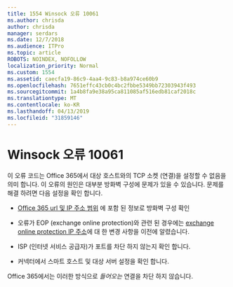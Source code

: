 ```yaml
---
title: 1554 Winsock 오류 10061
ms.author: chrisda
author: chrisda
manager: serdars
ms.date: 12/7/2018
ms.audience: ITPro
ms.topic: article
ROBOTS: NOINDEX, NOFOLLOW
localization_priority: Normal
ms.custom: 1554
ms.assetid: caecfa19-86c9-4aa4-9c83-b8a974ce60b9
ms.openlocfilehash: 7651effc43cb0c4bc2fbbe5349bb72303943f493
ms.sourcegitcommit: 1a4b8fa9e38a95ca811085af516edb81caf2018c
ms.translationtype: MT
ms.contentlocale: ko-KR
ms.lasthandoff: 04/13/2019
ms.locfileid: "31859146"
---
```

# <a name="winsock-error-10061"></a>Winsock 오류 10061

이 오류 코드는 Office 365에서 대상 호스트와의 TCP 소켓 (연결)을 설정할 수 없음을 의미 합니다. 이 오류의 원인은 대부분 방화벽 구성에 문제가 있을 수 있습니다. 문제를 해결 하려면 다음 설정을 확인 합니다.

- [Office 365 url 및 IP 주소 범위](https://docs.microsoft.com/office365/enterprise/urls-and-ip-address-ranges) 에 포함 된 정보로 방화벽 구성 확인

- 오류가 EOP (exchange online protection)와 관련 된 경우에는 [exchange online protection IP 주소](https://docs.microsoft.com/office365/SecurityCompliance/eop/exchange-online-protection-ip-addresses)에 대 한 변경 사항을 이전에 알렸습니다.

- ISP (인터넷 서비스 공급자)가 포트를 차단 하지 않는지 확인 합니다.

- 커넥터에서 스마트 호스트 및 대상 서버 설정을 확인 합니다.

Office 365에서는 이러한 방식으로 *들어오는* 연결을 차단 하지 않습니다.
